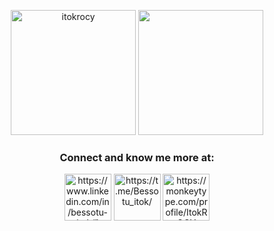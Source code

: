 <!---<h1 align="center">Welcome to my github profile</h1>--->
<!---<h3 align="center">Currenly still learning something new 👍</h3>--->

<p align="center"><img src="https://github-readme-stats-sigma-five.vercel.app/api?username=itokrocy&theme=great-gatsby&show_icons=true&locale=en" alt="itokrocy" height="200"/>
<img src="https://github-readme-stats-sigma-five.vercel.app/api/top-langs/?username=ItokROCY&theme=great-gatsby" height="200"/>
<!-- <img align="center"src="https://github-profile-trophy.vercel.app/?username=ItokROCY&no-frame=false&no-bg=true&margin-w=4" /> -->
</p>

<h3 align="center">Connect and know me more at: </h3>
<p align="center">
<div align="center"> 
<a align="center" href="https://www.linkedin.com/in/bessotu-itok/" target="blank"><img align="center" src="https://raw.githubusercontent.com/ItokROCY/Resource-rsc/main/icon/Linkedin-1.png" alt=https://www.linkedin.com/in/bessotu-itok/" height="75" width="75" /></a>
<a align="center" href="https://t.me/Bessotu_itok/" target="blank"><img align="center" src="https://raw.githubusercontent.com/ItokROCY/Resource-rsc/main/icon/Telegram-1.png" alt="https://t.me/Bessotu_itok/" height="75" width="75" /></a>
<a align="center" href="https://monkeytype.com/profile/ItokROCY/" target="blank"><img align="center" src="https://raw.githubusercontent.com/ItokROCY/Resource-rsc/main/icon/Monkeytype-1.png" alt="https://monkeytype.com/profile/ItokROCY" height="75" width="75" /></a>

  </div> 
</p>

<!---
<h3 align="left">What I currenly learn and interested at:</h3>
<p align="left"> <a href="https://getbootstrap.com" target="_blank" rel="noreferrer"> <img src="https://raw.githubusercontent.com/devicons/devicon/master/icons/bootstrap/bootstrap-plain-wordmark.svg" alt="bootstrap" width="40" height="40"/> </a> <a href="https://www.figma.com/" target="_blank" rel="noreferrer"> <img src="https://www.vectorlogo.zone/logos/figma/figma-icon.svg" alt="figma" width="40" height="40"/> </a> <a href="https://git-scm.com/" target="_blank" rel="noreferrer"> <img src="https://www.vectorlogo.zone/logos/git-scm/git-scm-icon.svg" alt="git" width="40" height="40"/> </a> <a href="https://www.w3.org/html/" target="_blank" rel="noreferrer"> <img src="https://raw.githubusercontent.com/devicons/devicon/master/icons/html5/html5-original-wordmark.svg" alt="html5" width="40" height="40"/> </a> <a href="https://developer.mozilla.org/en-US/docs/Web/JavaScript" target="_blank" rel="noreferrer"> <img src="https://raw.githubusercontent.com/devicons/devicon/master/icons/javascript/javascript-original.svg" alt="javascript" width="40" height="40"/> </a> <a href="https://www.linux.org/" target="_blank" rel="noreferrer"> <img src="https://raw.githubusercontent.com/devicons/devicon/master/icons/linux/linux-original.svg" alt="linux" width="40" height="40"/> </a> <a href="https://www.python.org" target="_blank" rel="noreferrer"> <img src="https://raw.githubusercontent.com/devicons/devicon/master/icons/python/python-original.svg" alt="python" width="40" height="40"/> </a> </p>





ItokROCY/ItokROCY is a ✨ special ✨ repository because its `README.md` (this file) appears on your GitHub profile.
You can click the Preview link to take a look at your changes.
--->
